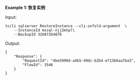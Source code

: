 **Example 1: 恢复实例**



Input: 

```
tccli sqlserver RestoreInstance --cli-unfold-argument  \
    --InstanceId mssql-njj2mtpl\
    --BackupId 32687264876
```

Output: 
```
{
    "Response": {
        "RequestId": "4be5990d-a4b5-49dc-b2b4-e713b6aa7ba3",
        "FlowId": 3546
    }
}
```

